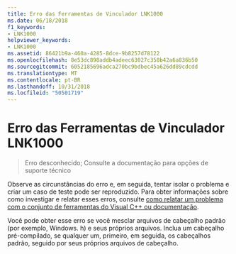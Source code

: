 ```yaml
---
title: Erro das Ferramentas de Vinculador LNK1000
ms.date: 06/18/2018
f1_keywords:
- LNK1000
helpviewer_keywords:
- LNK1000
ms.assetid: 86421b9a-460a-4285-8dce-9b8257d78122
ms.openlocfilehash: 8e53dc898addb4adeec63027c358b42a6a836b50
ms.sourcegitcommit: 6052185696adca270bc9bdbec45a626dd89cdcdd
ms.translationtype: MT
ms.contentlocale: pt-BR
ms.lasthandoff: 10/31/2018
ms.locfileid: "50501719"
---
```

# <a name="linker-tools-error-lnk1000"></a>Erro das Ferramentas de Vinculador LNK1000

> Erro desconhecido; Consulte a documentação para opções de suporte técnico

Observe as circunstâncias do erro e, em seguida, tentar isolar o problema e criar um caso de teste pode ser reproduzido. Para obter informações sobre como investigar e relatar esses erros, consulte [como relatar um problema com o conjunto de ferramentas do Visual C++ ou documentação](../../how-to-report-a-problem-with-the-visual-cpp-toolset.md).

Você pode obter esse erro se você mesclar arquivos de cabeçalho padrão (por exemplo, Windows. h) e seus próprios arquivos. Inclua um cabeçalho pré-compilado, se qualquer um, primeiro, em seguida, os cabeçalhos padrão, seguido por seus próprios arquivos de cabeçalho.